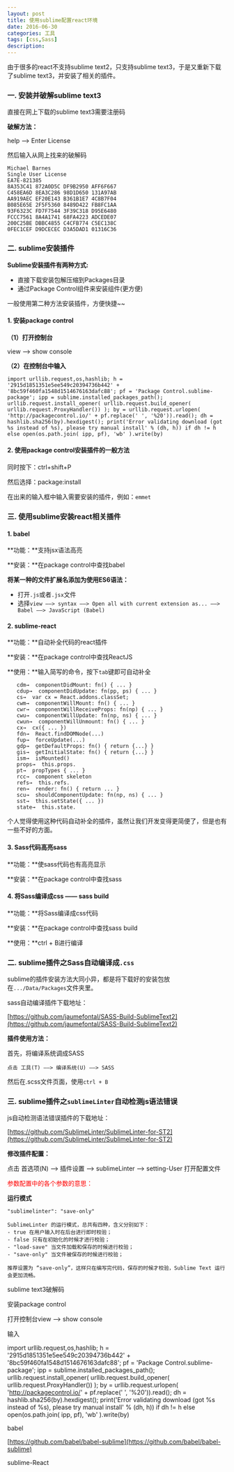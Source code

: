 ```yaml
---
layout: post
title: 使用sublime配置react环境
date: 2016-06-30
categories: 工具
tags: [css,Sass]
description: 
---
```


由于很多的react不支持sublime text2，只支持sublime text3，于是又重新下载了sublime text3，并安装了相关的插件。

### 一. 安装并破解sublime text3

直接在网上下载的sublime text3需要注册码

**破解方法：**

help ——> Enter License

然后输入从网上找来的破解码

```
Michael Barnes
Single User License
EA7E-821385
8A353C41 872A0D5C DF9B2950 AFF6F667
C458EA6D 8EA3C286 98D1D650 131A97AB
AA919AEC EF20E143 B361B1E7 4C8B7F04
B085E65E 2F5F5360 8489D422 FB8FC1AA
93F6323C FD7F7544 3F39C318 D95E6480
FCCC7561 8A4A1741 68FA4223 ADCEDE07
200C25BE DBBC4855 C4CFB774 C5EC138C
0FEC1CEF D9DCECEC D3A5DAD1 01316C36
```

### 二. sublime安装插件

**Sublime安装插件有两种方式:**

- 直接下载安装包解压缩到Packages目录
- 通过Package Control组件来安装组件(更方便)

一般使用第二种方法安装插件，方便快捷~~

#### 1. 安装package control

**（1）打开控制台**

view ——> show console

**（2）在控制台中输入**

```
import urllib.request,os,hashlib; h = '2915d1851351e5ee549c20394736b442' + '8bc59f460fa1548d1514676163dafc88'; pf = 'Package Control.sublime-package'; ipp = sublime.installed_packages_path(); urllib.request.install_opener( urllib.request.build_opener( urllib.request.ProxyHandler()) ); by = urllib.request.urlopen( 'http://packagecontrol.io/' + pf.replace(' ', '%20')).read(); dh = hashlib.sha256(by).hexdigest(); print('Error validating download (got %s instead of %s), please try manual install' % (dh, h)) if dh != h else open(os.path.join( ipp, pf), 'wb' ).write(by)
```

#### 2. 使用package control安装插件的一般方法

同时按下：ctrl+shift+P

然后选择：package:install

在出来的输入框中输入需要安装的插件，例如：`emmet`

### 三. 使用sublime安装react相关插件

#### 1. babel

**功能：**支持jsx语法高亮

**安装：**在package control中查找babel

**将某一种的文件扩展名添加为使用ES6语法：**

- 打开`.js`或者`.jsx`文件
- 选择`view ——> syntax ——> Open all with current extension as... ——> Babel ——> JavaScript (Babel)`


#### 2. sublime-react

**功能：**自动补全代码的react插件

**安装：**在package control中查找ReactJS

**使用：**输入简写的命令，按下`tab`键即可自动补全


```
   cdm→  componentDidMount: fn() { ... }
   cdup→  componentDidUpdate: fn(pp, ps) { ... }
   cs→  var cx = React.addons.classSet;
   cwm→  componentWillMount: fn() { ... }
   cwr→  componentWillReceiveProps: fn(np) { ... }
   cwu→  componentWillUpdate: fn(np, ns) { ... }
   cwun→  componentWillUnmount: fn() { ... }
   cx→  cx({ ... })
   fdn→  React.findDOMNode(...)
   fup→  forceUpdate(...)
   gdp→  getDefaultProps: fn() { return {...} } 
   gis→  getInitialState: fn() { return {...} } 
   ism→  isMounted()
   props→  this.props.
   pt→  propTypes { ... }
   rcc→  component skeleton
   refs→  this.refs.
   ren→  render: fn() { return ... }
   scu→  shouldComponentUpdate: fn(np, ns) { ... }
   sst→  this.setState({ ... })
   state→  this.state.
```
个人觉得使用这种代码自动补全的插件，虽然让我们开发变得更简便了，但是也有一些不好的方面。

#### 3. Sass代码高亮sass

**功能：**使sass代码也有高亮显示

**安装：**在package control中查找sass


#### 4. 将Sass编译成css —— sass build

**功能：**将Sass编译成css代码

**安装：**在package control中查找sass build

**使用：**ctrl + B进行编译


### 二. sublime插件之Sass自动编译成`.css`

sublime的插件安装方法大同小异，都是将下载好的安装包放在`.../Data/Packages`文件夹里。

sass自动编译插件下载地址：

[https://github.com/jaumefontal/SASS-Build-SublimeText2](https://github.com/jaumefontal/SASS-Build-SublimeText2)

**插件使用方法：**

首先，将编译系统调成SASS

	点击 工具(T) ——> 编译系统(U) ——> SASS

然后在.scss文件页面，使用`ctrl + B`

### 三. sublime插件之`sublimeLinter`自动检测js语法错误

js自动检测语法错误插件的下载地址：

[https://github.com/SublimeLinter/SublimeLinter-for-ST2](https://github.com/SublimeLinter/SublimeLinter-for-ST2)

**修改插件配置：**

点击 首选项(N) ——> 插件设置 ——> sublimeLinter ——> setting-User 打开配置文件

<font color="red">参数配置中的各个参数的意思：</font>

**运行模式**

    "sublimelinter": "save-only"
    
    SublimeLinter 的运行模式，总共有四种，含义分别如下：    
    - true 在用户输入时在后台进行即时校验；
    - false 只有在初始化的时候才进行校验；
    - "load-save" 当文件加载和保存的时候进行校验；
    - "save-only" 当文件被保存的时候进行校验；
    
    推荐设置为 “save-only”，这样只在编写完代码，保存的时候才校验，Sublime Text 运行会更加流畅。


sublime text3破解码



安装package control

打开控制台view ——> show console

输入

import urllib.request,os,hashlib; h = '2915d1851351e5ee549c20394736b442' + '8bc59f460fa1548d1514676163dafc88'; pf = 'Package Control.sublime-package'; ipp = sublime.installed_packages_path(); urllib.request.install_opener( urllib.request.build_opener( urllib.request.ProxyHandler()) ); by = urllib.request.urlopen( 'http://packagecontrol.io/' + pf.replace(' ', '%20')).read(); dh = hashlib.sha256(by).hexdigest(); print('Error validating download (got %s instead of %s), please try manual install' % (dh, h)) if dh != h else open(os.path.join( ipp, pf), 'wb' ).write(by)




babel

[https://github.com/babel/babel-sublime](https://github.com/babel/babel-sublime)

sublime-React